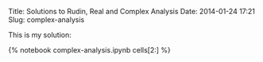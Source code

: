 Title: Solutions to Rudin, Real and Complex Analysis
Date: 2014-01-24 17:21
Slug: complex-analysis

This is my solution:
<!-- PELICAN_END_SUMMARY -->
{% notebook complex-analysis.ipynb cells[2:] %}
